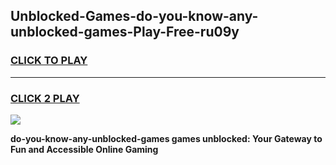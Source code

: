 
## Unblocked-Games-do-you-know-any-unblocked-games-Play-Free-ru09y
<h3>
<a href="https://premium76.site?title=do-you-know-any-unblocked-games&ref=19M">CLICK TO PLAY</a></h3>
<hr>

<h3>
<a href="https://premium76.site?title=do-you-know-any-unblocked-games&ref=19M">CLICK 2 PLAY</a>
  
</h3>

<a href="https://premium76.site?title=do-you-know-any-unblocked-games&ref=19M"><img src="https://clearcache.store/games.png"></a>


**do-you-know-any-unblocked-games games unblocked: Your Gateway to Fun and Accessible Online Gaming**
